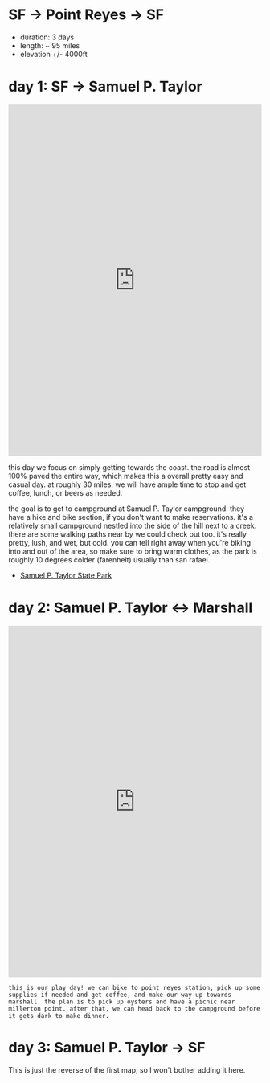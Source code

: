 # SF -> Point Reyes -> SF

* duration: 3 days
* length: ~ 95 miles
* elevation +/- 4000ft

# day 1: SF -> Samuel P. Taylor

<iframe src="https://ridewithgps.com/embeds?type=route&id=38469655&sampleGraph=true" style="width: 1px; min-width: 100%; height: 700px; border: none;" scrolling="no"></iframe>

this day we focus on simply getting towards the coast. the road is almost 100% paved the entire way, which makes this a overall pretty easy and casual day. at roughly 30 miles, we will have ample time to stop and get coffee, lunch, or beers as needed.

the goal is to get to campground at Samuel P. Taylor campground. they have a hike and bike section, if you don't want to make reservations. it's a relatively small campground nestled into the side of the hill next to a creek. there are some walking paths near by we could check out too. it's really pretty, lush, and wet, but cold. you can tell right away when you're biking into and out of the area, so make sure to bring warm clothes, as the park is roughly 10 degrees colder (farenheit) usually than san rafael.

* [Samuel P. Taylor State Park](http://www.parks.ca.gov/?page_id=469)

# day 2: Samuel P. Taylor <-> Marshall

<iframe src="https://ridewithgps.com/embeds?type=route&id=38469800&sampleGraph=true" style="width: 1px; min-width: 100%; height: 700px; border: none;" scrolling="no"></iframe>

    this is our play day! we can bike to point reyes station, pick up some supplies if needed and get coffee, and make our way up towards marshall. the plan is to pick up oysters and have a picnic near millerton point. after that, we can head back to the campground before it gets dark to make dinner.

# day 3: Samuel P. Taylor -> SF

This is just the reverse of the first map, so I won't bother adding it here.
